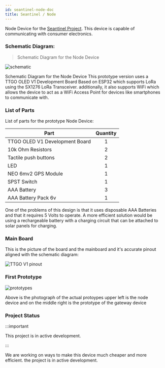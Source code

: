 ```yaml
---
id: seantinel-node-doc
title: Seantinel / Node
---
```


Node Device for the [Seantinel Project](/docs/seantinel). This device is capable of communicating with consumer electronics.

### Schematic Diagram:

> Schematic Diagram for the Node Device

![schematic](/img/node-schematic.png)

Schematic Diagram for the Node Device
This prototype version uses a TTGO OLED V1 Development Board Based on ESP32 which supports LoRa using the SX1276 LoRa Transceiver. additionally, it also supports WiFi which allows the device to act as a WiFi Access Point for devices like smartphones to communicate with.

### List of Parts

List of parts for the prototype Node Device:

| Part                           | Quantity |
| ------------------------------ | :------: |
| TTGO OLED V1 Development Board |    1     |
| 10k Ohm Resistors              |    2     |
| Tactile push buttons           |    2     |
| LED                            |    1     |
| NEO 6mv2 GPS Module            |    1     |
| SPST Switch                    |    1     |
| AAA Battery                    |    3     |
| AAA Battery Pack 6v            |    1     |

One of the problems of this design is that it uses disposable AAA Batteries and that it requires 5 Volts to operate. A more efficient solution would be using a rechargeable battery with a charging circuit that can be attached to solar panels for charging.

### Main Board

This is the picture of the board and the mainboard and it's accurate pinout aligned with the schematic diagram:

![TTGO V1 pinout](https://camo.githubusercontent.com/fc7a5885669367fe23b91252f202a35bb8d42e37/68747470733a2f2f7072696d616c636f727465782e66696c65732e776f726470726573732e636f6d2f323031372f31312f7474676f6c6f726170696e6f75745f76322e6a7067)

### First Prototype

![prototypes](/img/prototypes.jpg)

Above is the photograph of the actual protoypes upper left is the node device and on the middle right is the prototype of the gateway device

### Project Status

:::important

This project is in active development.

:::

We are working on ways to make this device much cheaper and more efficient. the project is in active development.
